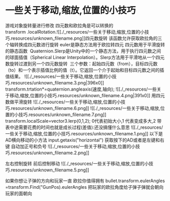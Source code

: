 # 一些关于移动,缩放,位置的小技巧


游戏对象旋转量进行修改 四元数和欧拉角是可以转换的
transform .localRotation.![[./_resources/一些关于移动,缩放,位置的小技巧.resources/unknown_filename.png]]四元数旋转 该函数允许获取欧拉角的三个轴转换成四元数进行旋转 euler是静态方法用于欧拉转四元
四元数用于平滑旋转的静态函数  Quaternion.Slerp是Unity中的一个静态方法，用于执行四元数之间的球面插值（Spherical Linear Interpolation）。Slerp方法用于平滑地从一个四元数旋转过渡到另一个四元数旋转  三个参数：起始四元数（from），目标四元数（to）和一个表示插值比例的值（t）。它返回一个介于起始和目标四元数之间的插值结果。
![[./_resources/一些关于移动,缩放,位置的小技巧.resources/unknown_filename.3.png|396x0]]
transform.trtation\*=quaternion.angleaxis(速度,轴向);
![[./_resources/一些关于移动,缩放,位置的小技巧.resources/unknown_filename.4.png|391x0]]
用四元数做平滑旋转
![[./_resources/一些关于移动,缩放,位置的小技巧.resources/unknown_filename.6.png]]
![[./_resources/一些关于移动,缩放,位置的小技巧.resources/unknown_filename.7.png]]
transform.localScale=vector3.lerp(0,1,2);
0代表初始大小,1 代表变成多大,2 带表中途需要花费的时间也就是成长过程(差值):还没搞懂什么意思
![[./_resources/一些关于移动,缩放,位置的小技巧.resources/unknown_filename.1.png]]
以下是AD横向移动的小方法 input.getaxis("horizontal") 获取按下的AD或者是左键和右键 自动加正号和负号
![[./_resources/一些关于移动,缩放,位置的小技巧.resources/unknown_filename.2.png]]

左右控制旋转 前后控制移动
![[./_resources/一些关于移动,缩放,位置的小技巧.resources/unknown_filename.5.png]]

如果你想让子弹的方向和玩家一直 欧拉你值得拥有
bullet.transform.eulerAngles =transform.Find("GunPos).eulerAngles
把玩家的欧拉角度给子弹子弹就会朝向玩家的面朝向

